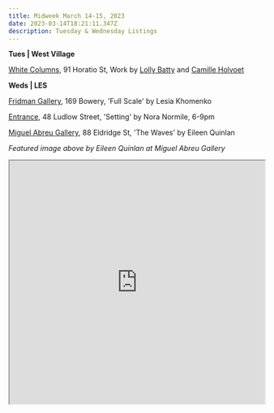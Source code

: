 ```yaml
---
title: Midweek March 14-15, 2023
date: 2023-03-14T18:21:11.347Z
description: Tuesday & Wednesday Listings
---
```

**T﻿ues | West Village**

[White Columns](https://whitecolumns.org/), 91 Horatio St, Work by [Lolly Batty](https://whitecolumns.org/exhibitions/lolly-batty/) and [Camille Holvoet](https://whitecolumns.org/exhibitions/camille-holvoet/)

**W﻿eds | LES**

[Fridman Gallery](https://www.fridmangallery.com/full-scale), 169 Bowery, 'Full Scale' by Lesia Khomenko

[Entrance](https://www.instagram.com/entrance.nyc/), 48 Ludlow Street, 'Setting' by Nora Normile, 6-9pm

[Miguel Abreu Gallery](https://miguelabreugallery.com/exhibitions/the-waves/), 88 Eldridge St, 'The Waves' by Eileen Quinlan

*F﻿eatured image above by Eileen Quinlan at Miguel Abreu Gallery*

<iframe src="https://www.google.com/maps/d/u/3/embed?mid=1RlryzH34P-QNyvEySZv1q3pWDk7tlbE&ehbc=2E312F" width="100%" height="480"></iframe>